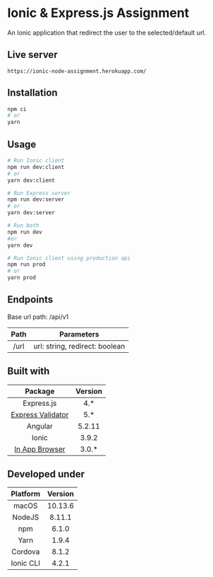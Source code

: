 # Ionic & Express.js Assignment

An Ionic application that redirect the user to the selected/default url.

## Live server

```
https://ionic-node-assignment.herokuapp.com/
```

## Installation

```sh
npm ci
# or
yarn
```

## Usage

```sh
# Run Ionic client
npm run dev:client
# or
yarn dev:client

# Run Express server
npm run dev:server
# or
yarn dev:server

# Run both
npm run dev
#or
yarn dev

# Run Ionic client using production api
npm run prod
# or
yarn prod
```

## Endpoints

Base url path: /api/v1

| Path |           Parameters           |
| :--: | :----------------------------: |
| /url | url: string, redirect: boolean |

## Built with

|                                   Package                                   | Version |
| :-------------------------------------------------------------------------: | :-----: |
|                                 Express.js                                  |  4.\*   |
| [Express Validator](https://github.com/express-validator/express-validator) |  5.\*   |
|                                   Angular                                   | 5.2.11  |
|                                    Ionic                                    |  3.9.2  |
|   [In App Browser](https://github.com/apache/cordova-plugin-inappbrowser)   | 3.0.\*  |

## Developed under

| Platform  | Version |
| :-------: | :-----: |
|   macOS   | 10.13.6 |
|  NodeJS   | 8.11.1  |
|    npm    |  6.1.0  |
|   Yarn    |  1.9.4  |
|  Cordova  |  8.1.2  |
| Ionic CLI |  4.2.1  |
